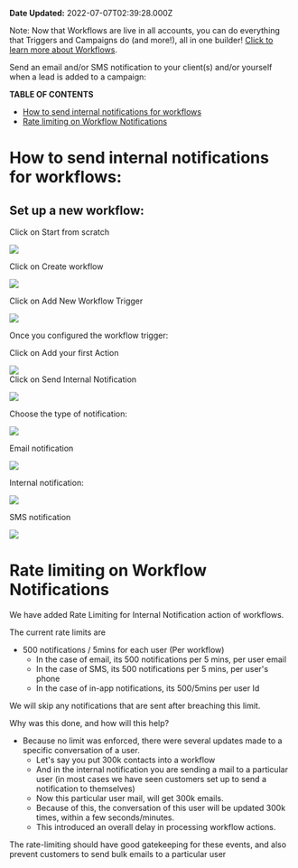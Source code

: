 **Date Updated:** 2022-07-07T02:39:28.000Z

Note: Now that Workflows are live in all accounts, you can do everything that Triggers and Campaigns do (and more!), all in one builder! [Click to learn more about Workflows](https://help.gohighlevel.com/support/solutions/articles/48001179678-workflow-builder-overview).

Send an email and/or SMS notification to your client(s) and/or yourself when a lead is added to a campaign:

**TABLE OF CONTENTS**

* [How to send internal notifications for workflows](#How-to-send-internal-notifications-for-workflows%3A)
* [Rate limiting on Workflow Notifications](#Rate-limiting-on-Workflow-Notifications)
  
  
# How to send internal notifications for workflows:

  
## Set up a new workflow:
  
  
Click on Start from scratch

![](https://s3.amazonaws.com/cdn.freshdesk.com/data/helpdesk/attachments/production/48187640982/original/W7N53A7jRYMkfovt68Zl0xwCszrwqCnfwA.png?1644273935)
  
  
Click on Create workflow
  
  
![](https://s3.amazonaws.com/cdn.freshdesk.com/data/helpdesk/attachments/production/48187641014/original/Ym9ONXpNJz1suApJvg8ScOvgMnLaDQ3AGA.png?1644273948)
  
  
Click on Add New Workflow Trigger
  
  
![](https://s3.amazonaws.com/cdn.freshdesk.com/data/helpdesk/attachments/production/48187641031/original/wg8dhPS7alLIU9mtDZK2IiqjrACR883CNw.png?1644273963)  
  
  
Once you configured the workflow trigger:
  
  
Click on Add your first Action

  
![](https://s3.amazonaws.com/cdn.freshdesk.com/data/helpdesk/attachments/production/48187641108/original/InuuOM18OGY_aAIMlGibQLf_YB9IqehKBA.png?1644274015)  
Click on Send Internal Notification
  
  
![](https://s3.amazonaws.com/cdn.freshdesk.com/data/helpdesk/attachments/production/48187641189/original/KC-4voBjEE-7ueP_CUBYergYsq3TBABUlg.png?1644274083)
  
  
Choose the type of notification:  
  
![](https://s3.amazonaws.com/cdn.freshdesk.com/data/helpdesk/attachments/production/48187641355/original/cZ3gsmOHHLQvxqoTAlx_CldWwKwXhpJRzw.png?1644274196)
  
  
Email notification
  
  
![](https://s3.amazonaws.com/cdn.freshdesk.com/data/helpdesk/attachments/production/48187641351/original/rndkpAofMfCcWWyaCSjPSeHW97FVIQl1kA.png?1644274188)
  
  
Internal notification:

  
![](https://s3.amazonaws.com/cdn.freshdesk.com/data/helpdesk/attachments/production/48187641339/original/viF9OCdPD7JRG0C96GaaVSqKrPBSCupE1w.png?1644274180)
  
  
SMS notification
  
  
![](https://s3.amazonaws.com/cdn.freshdesk.com/data/helpdesk/attachments/production/48187641412/original/BM0tnQY0tkOKGt4tP9ArIMKKzykAO7bHeg.png?1644274226)
  
  
# Rate limiting on Workflow Notifications

  
We have added Rate Limiting for Internal Notification action of workflows.

The current rate limits are

* 500 notifications / 5mins for each user (Per workflow)  
   * In the case of email, its 500 notifications per 5 mins, per user email  
   * In the case of SMS, its 500 notifications per 5 mins, per user's phone  
   * In the case of in-app notifications, its 500/5mins per user Id

We will skip any notifications that are sent after breaching this limit.

Why was this done, and how will this help?

* Because no limit was enforced, there were several updates made to a specific conversation of a user.  
   * Let's say you put 300k contacts into a workflow  
   * And in the internal notification you are sending a mail to a particular user (in most cases we have seen customers set up to send a notification to themselves)  
   * Now this particular user mail, will get 300k emails.  
   * Because of this, the conversation of this user will be updated 300k times, within a few seconds/minutes.  
   * This introduced an overall delay in processing workflow actions.

The rate-limiting should have good gatekeeping for these events, and also prevent customers to send bulk emails to a particular user
  
  